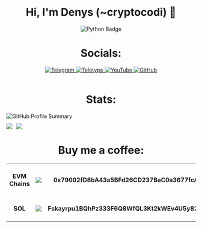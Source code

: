 <h1 align="center">Hi, I'm Denys (~cryptocodi) 👋</h1>

<p align="center">
  <img src="https://img.shields.io/badge/Programming%20Language-Python-3776AB?style=for-the-badge&logo=python&logoColor=white" alt="Python Badge">
</p>

<h1 align="center">Socials:</h1>

<p align="center">
  <a href="https://t.me/arbyzeru" target="_blank">
    <img src="https://img.shields.io/badge/Telegram-26A5E4?style=for-the-badge&logo=telegram&logoColor=white" alt="Telegram">
  </a>
  <a href="https://teletype.in/@akcrypto" target="_blank">
    <img src="https://img.shields.io/badge/Teletype-2D2D2D?style=for-the-badge&logo=teletype&logoColor=white" alt="Teletype">
  </a>
  <a href="https://www.youtube.com/@arbyzeru" target="_blank">
    <img src="https://img.shields.io/badge/YouTube-FF0000?style=for-the-badge&logo=youtube&logoColor=white" alt="YouTube">
  </a>
  <a href="https://github.com/deKibi" target="_blank">
    <img src="https://img.shields.io/badge/GitHub-181717?style=for-the-badge&logo=github&logoColor=white" alt="GitHub">
  </a>
</p>

<div id="stats" align="center" style="display: flex; flex-direction: column;">
    <h1>Stats:</h1>
    <a style="display: flex; align-items: center;">
        <img src="https://github-profile-summary-cards.vercel.app/api/cards/profile-details?username=deKibi&theme=dark" alt="GitHub Profile Summary" style="margin-bottom: 10px;" />
    </a>
    <a style="display: flex;">
        <img src="https://github-profile-summary-cards.vercel.app/api/cards/repos-per-language?username=deKibi&theme=dark" style="margin-right: 10px;">
        <img src="https://github-profile-summary-cards.vercel.app/api/cards/stats?username=deKibi&theme=dark">
    </a>
</div>

<div id="donation" align="center">
    <h1>Buy me a coffee:</h1>
    <table>
        <tbody>
            <tr>
                <td align="center"><b>EVM Chains</b></td>
                <td align="center"><img style="vertical-align: middle;" src="https://img.shields.io/badge/ethereum-grey?logo=ethereum&logoColor=white"></td>
                <td align="center"><b>0x79002fD8bA43a5BFd26CD237BaC0a3677fcA9e55</b></td>
                <td><img src="https://api.qrserver.com/v1/create-qr-code/?size=150x150&data=0x79002fD8bA43a5BFd26CD237BaC0a3677fcA9e55" alt="EVM QR Code" style="margin-right: 20px;"></td>
            </tr>
            <tr>
                <td align="center"><b>SOL</b></td>
                <td align="center"><img style="vertical-align: middle;" src="https://img.shields.io/badge/solana-grey?logo=solana&logoColor=white"></td>
                <td align="center"><b>Fskayrpu1BQhPz333F6Q8WfQL3Kt2kWEv4U5y82gm5Hh</b></td>
                <td><img src="https://api.qrserver.com/v1/create-qr-code/?size=150x150&data=Fskayrpu1BQhPz333F6Q8WfQL3Kt2kWEv4U5y82gm5Hh" alt="SOL QR Code"></td>
            </tr>
        </tbody>
    </table>
</div>
